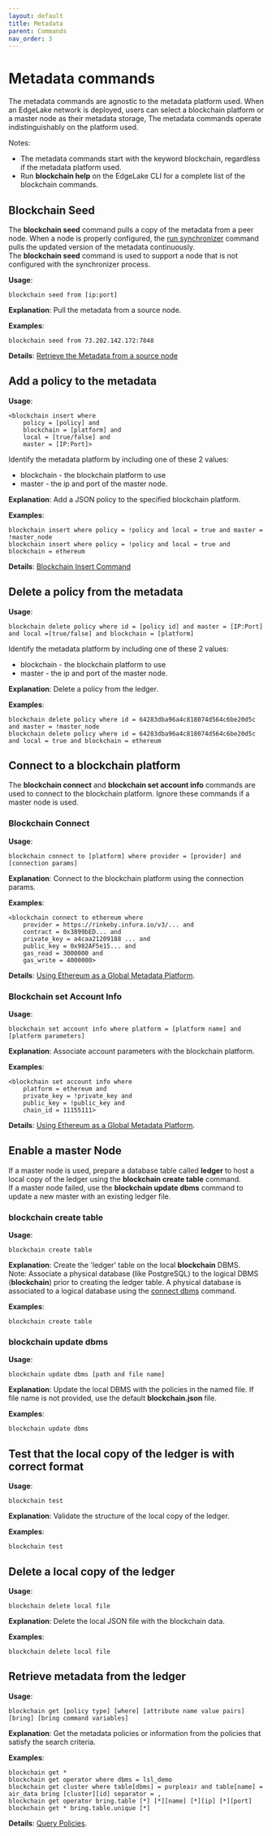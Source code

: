```yaml
---
layout: default
title: Metadata 
parent: Commands
nav_order: 3
---
```

# Metadata commands

The metadata commands are agnostic to the metadata platform used. When an EdgeLake network is deployed, users can 
select a blockchain platform or a master node as their metadata storage, The metadata commands operate indistinguishably 
on the platform used.

Notes: 
* The metadata commands start with the keyword blockchain, regardless if the metadata platform used.
* Run **blockchain help** on the EdgeLake CLI for a complete list of the blockchain commands.

## Blockchain Seed
The **blockchain seed** command pulls a copy of the metadata from a peer node. When a node is properly configured,
the [run synchronizer](backgound_services.md#run-blockchain-sync) command pulls the updated version of the metadata continuously.  
The **blockchain seed** command is used to support a node that is not configured with the synchronizer process.  

**Usage**:
<pre class="code-frame"><code class="language-anylog">blockchain seed from [ip:port]</code></pre>

**Explanation**:  Pull the metadata from a source node.

**Examples**:
<pre class="code-frame"><code class="language-anylog">blockchain seed from 73.202.142.172:7848</code></pre>

**Details**: [Retrieve the Metadata from a source node](https://github.com/AnyLog-co/documentation/blob/master/blockchain%20commands.md#retrieving-the-metadata-from-a-source-node)

## Add a policy to the metadata

**Usage**:
<pre class="code-frame"><code class="language-anylog">&lt;blockchain insert where 
    policy = [policy] and 
    blockchain = [platform] and 
    local = [true/false] and 
    master = [IP:Port]&gt;
</code></pre>

Identify the metadata platform by including one of these 2 values: 
* blockchain - the blockchain platform to use
* master - the ip and port of the master node.

**Explanation**:  Add a JSON policy to the specified blockchain platform.

**Examples**:
<pre class="code-frame"><code class="language-anylog">blockchain insert where policy = !policy and local = true and master = !master_node
blockchain insert where policy = !policy and local = true and blockchain = ethereum
</code></pre>

**Details**: [Blockchain Insert Command](https://github.com/AnyLog-co/documentation/blob/master/blockchain%20commands.md#the-blockchain-insert-command)

## Delete a policy from the metadata

**Usage**:
<pre class="code-frame"><code class="language-anylog">blockchain delete policy where id = [policy id] and master = [IP:Port] and local =[true/false] and blockchain = [platform]
</code></pre>

Identify the metadata platform by including one of these 2 values: 
* blockchain - the blockchain platform to use
* master - the ip and port of the master node.

**Explanation**:  Delete a policy from the ledger.

**Examples**:
<pre class="code-frame"><code class="language-anylog">blockchain delete policy where id = 64283dba96a4c818074d564c6be20d5c and master = !master_node
blockchain delete policy where id = 64283dba96a4c818074d564c6be20d5c and local = true and blockchain = ethereum
</code></pre>


## Connect to a blockchain platform
The **blockchain connect** and **blockchain set account info** commands are used to connect to the blockchain platform. 
Ignore these commands if a master node is used.

### Blockchain Connect
**Usage**:
<pre class="code-frame"><code class="language-anylog">blockchain connect to [platform] where provider = [provider] and [connection params]</code></pre>

**Explanation**: Connect to the blockchain platform using the connection params.

**Examples**:
<pre class="code-frame"><code class="language-anylog">&lt;blockchain connect to ethereum where 
    provider = https://rinkeby.infura.io/v3/... and 
    contract = 0x3899bED... and 
    private_key = a4caa21209188 ... and 
    public_key = 0x982AF5e15... and 
    gas_read = 3000000 and 
    gas_write = 4000000&gt;</code></pre>

**Details**: [Using Ethereum as a Global Metadata Platform](https://github.com/AnyLog-co/documentation/blob/master/using%20ethereum.md#using-ethereum-as-a-global-metadata-platform).

### Blockchain set Account Info

**Usage**:
<pre class="code-frame"><code class="language-anylog">blockchain set account info where platform = [platform name] and [platform parameters]</code></pre>

**Explanation**: Associate account parameters with the blockchain platform.

**Examples**:
<pre class="code-frame"><code class="language-anylog">&lt;blockchain set account info where 
    platform = ethereum and 
    private_key = !private_key and 
    public_key = !public_key and 
    chain_id = 11155111&gt;
</code></pre>

**Details**: [Using Ethereum as a Global Metadata Platform](https://github.com/AnyLog-co/documentation/blob/master/using%20ethereum.md#using-ethereum-as-a-global-metadata-platform).

## Enable a master Node
If a master node is used, prepare a database table called **ledger** to host a local copy of the ledger using the 
**blockchain create table** command.  
If a master node failed, use the **blockchain update dbms** command to update a new master with an existing ledger file.

### blockchain create table

**Usage**:
<pre class="code-frame"><code class="language-anylog">blockchain create table</code></pre>

**Explanation**: Create the 'ledger' table on the local **blockchain** DBMS.    
Note: Associate a physical database (like PostgreSQL) to the logical DBMS (**blockchain**) prior to creating the 
ledger table. A physical database is associated to a logical database using the [connect dbms](data_management.md#associate-a-physical-database-to-a-logical-database) command.

**Examples**:
<pre class="code-frame"><code class="language-anylog">blockchain create table</code></pre>

### blockchain update dbms

**Usage**:
<pre class="code-frame"><code class="language-anylog">blockchain update dbms [path and file name]</code></pre>

**Explanation**:  Update the local DBMS with the policies in the named file. If file name is not provided, use the default **blockchain.json** file.

**Examples**:
<pre class="code-frame"><code class="language-anylog">blockchain update dbms</code></pre>

## Test that the local copy of the ledger is with correct format
**Usage**:
<pre class="code-frame"><code class="language-anylog">blockchain test</code></pre>

**Explanation**:  Validate the structure of the local copy of the ledger.

**Examples**:
<pre class="code-frame"><code class="language-anylog">blockchain test</code></pre>


## Delete a local copy of the ledger 
**Usage**:
<pre class="code-frame"><code class="language-anylog">blockchain delete local file</code></pre>

**Explanation**: Delete the local JSON file with the blockchain data.

**Examples**:
<pre class="code-frame"><code class="language-anylog">blockchain delete local file</code></pre>

## Retrieve metadata from the ledger

**Usage**:
<pre class="code-frame"><code class="language-anylog">blockchain get [policy type] [where] [attribute name value pairs] [bring] [bring command variables]</code></pre>

**Explanation**:  Get the metadata policies or information from the policies that satisfy the search criteria.


**Examples**:
<pre class="code-frame"><code class="language-anylog">blockchain get *
blockchain get operator where dbms = lsl_demo
blockchain get cluster where table[dbms] = purpleair and table[name] = air_data bring [cluster][id] separator = ,
blockchain get operator bring.table [*] [*][name] [*][ip] [*][port]
blockchain get * bring.table.unique [*]
</code></pre>

**Details**: [Query Policies](https://github.com/AnyLog-co/documentation/blob/master/blockchain%20commands.md#query-policies).

